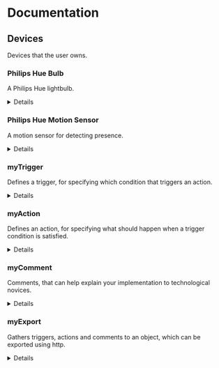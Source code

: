 # Documentation

## Devices
Devices that the user owns.

### Philips Hue Bulb
A Philips Hue lightbulb.
<details>
<summary>Details</summary>

#### Input: 
Name | Type | Description|Required
--- | --- | --- |---|
inject|node inputs|Activates the node|Required
#### Outputs:

Name | Type | Description
--- | --- | --- |
deviceId|int|The id of the device
lightState|bool|Turn the light on or off
brightness|int|The brightness value to set the light to.Brightness is a scale from 1 (the minimum the light is capable of) to 254 (the maximum).
hue|uint16|The hue value to set light to. The hue value is a wrapping value between 0 and 65535. Both 0 and 65535 are red, 25500 is green and 46920 is blue.

</details>


### Philips Hue Motion Sensor
A motion sensor for detecting presence.
<details>
<summary>Details</summary>

#### Input: 
Name | Type | Description|Required
--- | --- | --- |---|
inject|node inputs|Activates the node|Required
#### Outputs:
Name | Type | Description
--- | --- | --- |
deviceId|int|The id of the device
presence|bool|Whether the sensor detects motion.

</details>

### myTrigger
Defines a trigger, for specifying which condition that triggers an action.

<details>
<summary>Details</summary>

#### Input:
Name | Type | Description|Required
--- | --- | --- |---|
deviceFields|node inputs|Triggers need both an id of the device to read values from, and the specific field of the device to be read. These can be wired from device nodes|Required

#### Outputs:
Name | Type | Description
--- | --- | --- |
trigger|json|A json object of the trigger. Triggers can be input to the myExport component.

#### Fields:
Field | Type | Description |Required
--- | --- | --- |---|
Name|string|Sets the name of the trigger in the Node-Red editor|Optional
Operator|operator|Sets the operator of the trigger. Can be: <,> or ==|Required
Value|A primitive, based on the input field|sets the value that the input device field should be to pass the condition |Required
</details>

### myAction
Defines an action, for specifying what should happen when a trigger condition is satisfied.

<details>
<summary>Details</summary>

#### Input:
Name | Type | Description|Required
--- | --- | --- |---|
deviceFields|node inputs|Actions need both an id of the device to set values on, and the specific field of the device to be set. These can be wired from device nodes|Required

#### Outputs:
Name | Type | Description
--- | --- | --- |
action|json|A json object of the action. Actions can be input to the myExport component.

#### Fields:
Field | Type | Description |Required
--- | --- | --- |---|
Name|string|Sets the name of the action in the Node-Red editor|Optional
Value|A primitive, based on the input field|The value to set the input device value to.|Required
</details>

### myComment
Comments, that can help explain your implementation to technological novices.
<details>
<summary>Details</summary>

#### Input:
Name | Type | Description|Required
--- | --- | --- |---|
inject|node inputs|Activates the node|Required

#### Outputs:
Name | Type | Description
--- | --- | --- |
comment|json|A json object of the comment. Comments can be input to the myExport component.

#### Fields:
Field | Type | Description |Required
--- | --- | --- |---|
Comment Name|string|Sets the name of the action in the Node-Red editor. Also used as the title for the comment when exported.|Optional
Comment Text|string|Your description of your feature, such that the novice can understand your feature|Required
</details>

### myExport
Gathers triggers, actions and comments to an object, which can be exported using http.
<details>
<summary>Details</summary>

#### Input:
Name | Type | Description|Required
--- | --- | --- |---|
actionCommentTrigger|node inputs|Exports need actions and triggers, in order to define a feature to be exported. These can be wired from trigger, action and comment nodes.|An action and a trigger is required, comments are optional.

#### Outputs:
Name | Type | Description
--- | --- | --- |
feature|json|A json object of a feature. Features can be input to the http component, in order to send the feature to the novice.

#### Fields:
Field | Type | Description |Required
--- | --- | --- |---|
Name|string|Sets the name of the export in the Node-Red editor|Optional
</details>





